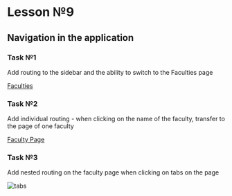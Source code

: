 # Lesson №9

## Navigation in the application

### Task №1

Add routing to the sidebar and the ability to switch to the Faculties page

[Faculties](<https://www.figma.com/file/mfsNEI7Nv5i5fkdseWbFn7/Lesson-(Copy)?node-id=9272%3A157>)

### Task №2

Add individual routing - when clicking on the name of the faculty, transfer to the page of one faculty

[Faculty Page](<https://www.figma.com/file/mfsNEI7Nv5i5fkdseWbFn7/Lesson-(Copy)?node-id=9272%3A349>)

### Task №3

Add nested routing on the faculty page when clicking on tabs on the page

![tabs](/images/tabs.png)
